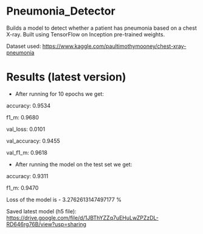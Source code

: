 # Pneumonia_Detector
Builds a model to detect whether a patient has pneumonia based on a chest X-ray. Built using TensorFlow on Inception pre-trained weights.

Dataset used: https://www.kaggle.com/paultimothymooney/chest-xray-pneumonia

# Results (latest version)

- After running for 10 epochs we get:

accuracy: 0.9534

f1_m: 0.9680

val_loss: 0.0101

val_accuracy: 0.9455

val_f1_m: 0.9618

- After running the model on the test set we get:

accuracy: 0.9311

f1_m: 0.9470

Loss of the model is -  3.2762613147497177 %

Saved latest model (h5 file): https://drive.google.com/file/d/1JBThYZZq7uEHuLwZPZzDL-RD646rg76B/view?usp=sharing
